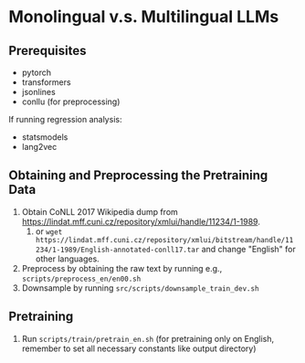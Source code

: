 # Monolingual v.s. Multilingual LLMs

## Prerequisites
* pytorch
* transformers
* jsonlines
* conllu (for preprocessing)

If running regression analysis:
* statsmodels
* lang2vec

## Obtaining and Preprocessing the Pretraining Data
1. Obtain CoNLL 2017 Wikipedia dump from https://lindat.mff.cuni.cz/repository/xmlui/handle/11234/1-1989. 
   1. or `wget https://lindat.mff.cuni.cz/repository/xmlui/bitstream/handle/11234/1-1989/English-annotated-conll17.tar` and change "English" for other languages.
2. Preprocess by obtaining the raw text by running e.g., `scripts/preprocess_en/en00.sh`
3. Downsample by running `src/scripts/downsample_train_dev.sh`

## Pretraining
1. Run `scripts/train/pretrain_en.sh` (for pretraining only on English, remember to set all necessary constants like output directory)
